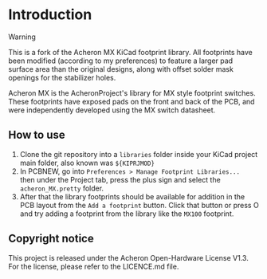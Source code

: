 # Introduction

> [!WARNING]
> This is a fork of the Acheron MX KiCad footprint library. All footprints have been modified (according to my preferences) to feature a larger pad surface area than the original designs, along with offset solder mask openings for the stabilizer holes.

Acheron MX is the AcheronProject's library for MX style footprint switches. These footprints have exposed pads on the front and back of the PCB, and were independently developed using the MX switch datasheet.

## How to use

1. Clone the git repository into a ``libraries`` folder inside your KiCad project main folder, also known was ``${KIPRJMOD}``
2. In PCBNEW, go into ``Preferences > Manage Footprint Libraries... `` then under the Project tab, press the plus sign and select the ``acheron_MX.pretty`` folder.
3. After that the library footprints should be available for addition in the PCB layout from the ``Add a footprint`` button. Click that button or press O and try adding a footprint from the library like the ``MX100`` footprint.

## Copyright notice

This project is released under the Acheron Open-Hardware License V1.3. For the license, please refer to the LICENCE.md file.
